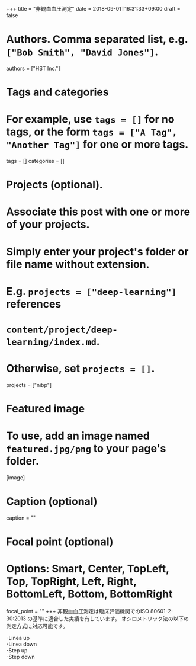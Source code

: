 +++
title = "非観血血圧測定"
date = 2018-09-01T16:31:33+09:00
draft = false

# Authors. Comma separated list, e.g. `["Bob Smith", "David Jones"]`.
authors = ["HST Inc."]

# Tags and categories
# For example, use `tags = []` for no tags, or the form `tags = ["A Tag", "Another Tag"]` for one or more tags.
tags = []
categories = []

# Projects (optional).
#   Associate this post with one or more of your projects.
#   Simply enter your project's folder or file name without extension.
#   E.g. `projects = ["deep-learning"]` references 
#   `content/project/deep-learning/index.md`.
#   Otherwise, set `projects = []`.
projects = ["nibp"]

# Featured image
# To use, add an image named `featured.jpg/png` to your page's folder. 
[image]
  # Caption (optional)
  caption = ""

  # Focal point (optional)
  # Options: Smart, Center, TopLeft, Top, TopRight, Left, Right, BottomLeft, Bottom, BottomRight
  focal_point = ""
+++
非観血血圧測定は臨床評価機関でのISO 80601-2-30:2013 の基準に適合した実績を有しています。
オシロメトリック法の以下の測定方式に対応可能です。

-Linea up  
-Linea down  
-Step up  
-Step down  

